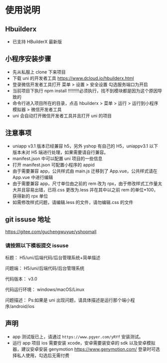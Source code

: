 # 使用说明

## Hbuilderx

- 已支持 HBuilderX 最新版

## 小程序安装步骤

- 先从私服上 clone 下来项目
- 下载 uni 的开发者工具 https://www.dcloud.io/hbuilderx.html
- 登录微信开发者工具打开 菜单 > 设置 > 安全设置 勾选服务端口为开启
- 当前项目下执行 npm install !!!!!!!!!必须执行，找不到模块都是因为这个原因导致的
- 命令行进入项目所在的目录，点击 hbuilderx > 菜单 > 运行 > 运行到小程序模拟器 > 微信开发者工具
- uni 会自动打开微信开发者工具并且打开 uni 的项目

## 注意事项

- uniapp v3.1 版本已经兼容 h5，另外 yshop 有自己的 H5，uniappv3.1 以下版本未对 H5 端进行处理，如果需要请自行兼容。
- manifest.json 中可以配置 uni 项目的一些信息
- 打开 manifest.json 可配置小程序的 appid
- 由于需要兼容 app，公共样式由 main.js 迁移到了 App.vue，公共样式请在 App.vue 中进行编辑
- 由于需要兼容 app，尺寸单位由之前的 rem 改为 rpx，由于修改样式工作量太大并且容易出错，已将.css 更改为.less 并在其中以之前 rem 的单位\*100，获得新的 rpx 单位
- 如需修改样式问题，请编辑.less 的文件，请勿编辑.css 的文件

## git issuse 地址

https://gitee.com/guchengwuyue/yshopmall

### 请按照以下模板提交 issuse

标题：
H5/uni/后端代码/后台管理系统+简单描述

问题端：
H5/uni/后端代码/后台管理系统

代码版本：
v3.0

代码运行环境：
windows/macOS/Linux

问题描述：
Ps:如果是 uni 出现问题，请具体描述是运行那个端小程序/android/ios

## 声明


- app 测试版已上，请通过 `https://www.pgyer.com/yRYf` 安装测试。
- 运行 app 项目 ios 需要安装 xcode，安卓需要装安卓的 sdk 以及安卓模拟器，建议安卓安装 genymotion https://www.genymotion.com/ 登录时可选择私人使用，勾选后无需付费
